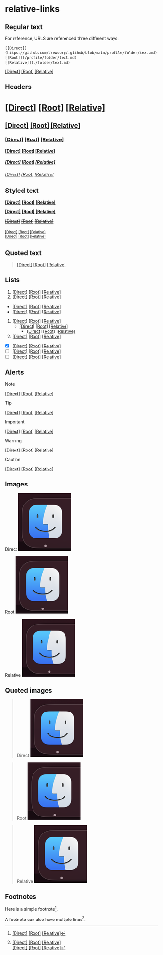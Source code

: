 # relative-links

<h2>Regular text</h2>

For reference, URLS are referenced three different ways:
```
[[Direct]](https://github.com/drewsorg/.github/blob/main/profile/folder/text.md) 
[[Root]](/profile/folder/text.md) 
[[Relative]](./folder/text.md)
```

[[Direct]](https://github.com/drewsorg/.github/blob/main/profile/folder/text.md) 
[[Root]](/profile/folder/text.md) 
[[Relative]](./folder/text.md)

<h2>Headers</h2>

# [[Direct]](https://github.com/drewsorg/.github/blob/main/folder/text.md) [[Root]](/profile/folder/text.md) [[Relative]](./folder/text.md)
## [[Direct]](https://github.com/drewsorg/.github/blob/main/folder/text.md) [[Root]](/profile/folder/text.md) [[Relative]](./folder/text.md)
### [[Direct]](https://github.com/drewsorg/.github/blob/main/folder/text.md) [[Root]](/profile/folder/text.md) [[Relative]](./folder/text.md)
#### [[Direct]](https://github.com/drewsorg/.github/blob/main/folder/text.md) [[Root]](/profile/folder/text.md) [[Relative]](./folder/text.md)
##### [[Direct]](https://github.com/drewsorg/.github/blob/main/folder/text.md) [[Root]](/profile/folder/text.md) [[Relative]](./folder/text.md)
###### [[Direct]](https://github.com/drewsorg/.github/blob/main/folder/text.md) [[Root]](/profile/folder/text.md) [[Relative]](./folder/text.md)

<h2>Styled text</h2>

**[[Direct]](https://github.com/drewsorg/.github/blob/main/folder/text.md)** **[[Root]](/profile/folder/text.md)** **[[Relative]](./folder/text.md)**

__[[Direct]](https://github.com/drewsorg/.github/blob/main/folder/text.md)__ __[[Root]](/profile/folder/text.md)__ __[[Relative]](./folder/text.md)__

~~[[Direct]](https://github.com/drewsorg/.github/blob/main/folder/text.md)~~ ~~[[Root]](/profile/folder/text.md)~~ ~~[[Relative]](./folder/text.md)~~

<sub>[[Direct]](https://github.com/drewsorg/.github/blob/main/folder/text.md) [[Root]](/profile/folder/text.md) [[Relative]](./folder/text.md)</sub> <br/>
<sup>[[Direct]](https://github.com/drewsorg/.github/blob/main/folder/text.md) [[Root]](/profile/folder/text.md) [[Relative]](./folder/text.md)</sup>

<h2>Quoted text</h2>

> [[Direct]](https://github.com/drewsorg/.github/blob/main/folder/text.md) [[Root]](/profile/folder/text.md) [[Relative]](./folder/text.md)


<h2>Lists</h2>

1. [[Direct]](https://github.com/drewsorg/.github/blob/main/folder/text.md) [[Root]](/profile/folder/text.md) [[Relative]](./folder/text.md)
2. [[Direct]](https://github.com/drewsorg/.github/blob/main/folder/text.md) [[Root]](/profile/folder/text.md) [[Relative]](./folder/text.md)

- [[Direct]](https://github.com/drewsorg/.github/blob/main/folder/text.md) [[Root]](/profile/folder/text.md) [[Relative]](./folder/text.md)
- [[Direct]](https://github.com/drewsorg/.github/blob/main/folder/text.md) [[Root]](/profile/folder/text.md) [[Relative]](./folder/text.md)

1. [[Direct]](https://github.com/drewsorg/.github/blob/main/folder/text.md) [[Root]](/profile/folder/text.md) [[Relative]](./folder/text.md)
   - [[Direct]](https://github.com/drewsorg/.github/blob/main/folder/text.md) [[Root]](/profile/folder/text.md) [[Relative]](./folder/text.md)
     - [[Direct]](https://github.com/drewsorg/.github/blob/main/folder/text.md) [[Root]](/profile/folder/text.md) [[Relative]](./folder/text.md)
2. [[Direct]](https://github.com/drewsorg/.github/blob/main/folder/text.md) [[Root]](/profile/folder/text.md) [[Relative]](./folder/text.md)

- [x] [[Direct]](https://github.com/drewsorg/.github/blob/main/folder/text.md) [[Root]](/profile/folder/text.md) [[Relative]](./folder/text.md)
- [ ] [[Direct]](https://github.com/drewsorg/.github/blob/main/folder/text.md) [[Root]](/profile/folder/text.md) [[Relative]](./folder/text.md)
- [ ] [[Direct]](https://github.com/drewsorg/.github/blob/main/folder/text.md) [[Root]](/profile/folder/text.md) [[Relative]](./folder/text.md)

<h2>Alerts</h2>

> [!NOTE]
> [[Direct]](https://github.com/drewsorg/.github/blob/main/folder/text.md) [[Root]](/profile/folder/text.md) [[Relative]](./folder/text.md)

> [!TIP]
> [[Direct]](https://github.com/drewsorg/.github/blob/main/folder/text.md) [[Root]](/profile/folder/text.md) [[Relative]](./folder/text.md)

> [!IMPORTANT]
> [[Direct]](https://github.com/drewsorg/.github/blob/main/folder/text.md) [[Root]](/profile/folder/text.md) [[Relative]](./folder/text.md)

> [!WARNING]
> [[Direct]](https://github.com/drewsorg/.github/blob/main/folder/text.md) [[Root]](/profile/folder/text.md) [[Relative]](./folder/text.md)

> [!CAUTION]
> [[Direct]](https://github.com/drewsorg/.github/blob/main/folder/text.md) [[Root]](/profile/folder/text.md) [[Relative]](./folder/text.md)

<h2>Images</h2>

Direct
![direct image](https://github.com/drewsorg/.github/blob/main/profile/folder/Finder.png)

Root
![root image](/profile/folder/Finder.png)

Relative
![relative image](./folder/Finder.png)

<h2>Quoted images</h2>

> Direct
> ![direct image](https://github.com/drewsorg/.github/blob/main/profile/folder/Finder.png)

> Root
> ![root image](/profile/folder/Finder.png)

> Relative
> ![relative image](./folder/Finder.png)

<h2>Footnotes</h2>

Here is a simple footnote[^1].

A footnote can also have multiple lines[^2].

[^1]: [[Direct]](https://github.com/drewsorg/.github/blob/main/folder/text.md) [[Root]](/profile/folder/text.md) [[Relative]](./folder/text.md)
[^2]: [[Direct]](https://github.com/drewsorg/.github/blob/main/folder/text.md) [[Root]](/profile/folder/text.md) [[Relative]](./folder/text.md) <br />
  [[Direct]](https://github.com/drewsorg/.github/blob/main/folder/text.md) [[Root]](/profile/folder/text.md) [[Relative]](./folder/text.md)
